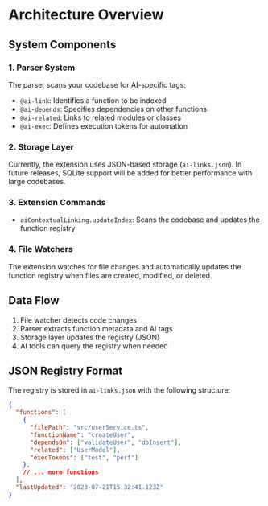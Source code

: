 # Architecture Overview

## System Components

### 1. Parser System
The parser scans your codebase for AI-specific tags:
- `@ai-link`: Identifies a function to be indexed
- `@ai-depends`: Specifies dependencies on other functions
- `@ai-related`: Links to related modules or classes
- `@ai-exec`: Defines execution tokens for automation

### 2. Storage Layer
Currently, the extension uses JSON-based storage (`ai-links.json`). In future releases, SQLite support will be added for better performance with large codebases.

### 3. Extension Commands
- `aiContextualLinking.updateIndex`: Scans the codebase and updates the function registry

### 4. File Watchers
The extension watches for file changes and automatically updates the function registry when files are created, modified, or deleted.

## Data Flow

1. File watcher detects code changes
2. Parser extracts function metadata and AI tags
3. Storage layer updates the registry (JSON)
4. AI tools can query the registry when needed

## JSON Registry Format

The registry is stored in `ai-links.json` with the following structure:

```json
{
  "functions": [
    {
      "filePath": "src/userService.ts",
      "functionName": "createUser",
      "dependsOn": ["validateUser", "dbInsert"],
      "related": ["UserModel"],
      "execTokens": ["test", "perf"]
    },
    // ... more functions
  ],
  "lastUpdated": "2023-07-21T15:32:41.123Z"
}
``` 